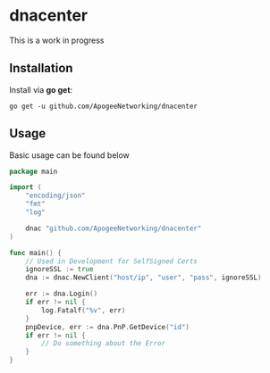 # dnacenter
This is a work in progress

## Installation

Install via **go get**:

```shell
go get -u github.com/ApogeeNetworking/dnacenter
```

## Usage
Basic usage can be found below

```go
package main

import (
    "encoding/json"
    "fmt"
    "log"

    dnac "github.com/ApogeeNetworking/dnacenter"
)

func main() {
    // Used in Development for SelfSigned Certs
    ignoreSSL := true
    dna := dnac.NewClient("host/ip", "user", "pass", ignoreSSL)

    err := dna.Login()
    if err != nil {
        log.Fatalf("%v", err)
    }
    pnpDevice, err := dna.PnP.GetDevice("id")
    if err != nil {
        // Do something about the Error
    }
}
```
